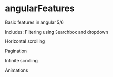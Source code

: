 # angularFeatures
Basic features in angular 5/6 

Includes:
Filtering using Searchbox and dropdown

Horizontal scrolling

Pagination

Infinite scrolling 

Animations 

